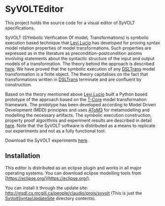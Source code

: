 SyVOLTEditor
==============

This project holds the source code for a visual editor of SyVOLT specifications.

SyVOLT (SYmbolic Verification Of modeL Transformations) is symbolic execution based technique that [Levi Lucio](http://msdl.cs.mcgill.ca/people/levi) has developed for proving syntax model relation properties of model transformations. Such properties are expressed as in the literature as precondition-postcondition axioms involving statements about the syntactic structure of the input and output models of a transformation. The theory behind the approach is described [here](http://msdl.cs.mcgill.ca/people/levi/files/paper_models2010.pdf). We have proved that the symbolic execution of any [DSLTrans](https://github.com/githubbrunob/DSLTransGIT) model transformation is a finite object. The theory capitalises on the fact that transformations written in [DSLTrans](https://github.com/githubbrunob/DSLTransGIT) terminate and are confluent by construction.

Based on the theory mentioned above [Levi Lucio](http://msdl.cs.mcgill.ca/people/levi) built a Python based prototype of the approach based on the [T-Core](http://syriani.cs.ua.edu/files/tcore_package.zip) model transformation framework.
The prototype has been developed according to Model Driven Development (MDD) principles and uses [AToM3](http://atom3.cs.mcgill.ca/) for metamodelling and modelling the necessary artifacts. The symbolic execution construction, property proof algorithms and experiment results are described in detail [here](http://msdl.cs.mcgill.ca/people/levi/files/MTSymbExec.pdf). Note that the SyVOLT software is distributed as a means to replicate our experiments and not as a fully functional tool.

Download the SyVOLT experiments [here](http://msdl.cs.mcgill.ca/people/levi/files/SyVOLT.zip).


Installation
-------------------

This editor is distributed as an eclipse plugin and works in all major operating systems. You can download eclipse modelling tools from [https://eclipse.org/](https://eclipse.org/).

You can install it through the update site:
http://msdl.cs.mcgill.ca/people/claudio/projs/syvolt (This is just the [SyVoltSyntaxUpdateSite](./SyVoltSyntaxUpdateSite) directory contents).

